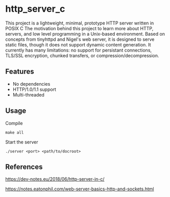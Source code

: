 # http_server_c
This project is a lightweight, minimal, prototype HTTP server written in POSIX C The motivation behind this project to learn more about HTTP, servers, and low level programming in a Unix-based environment. Based on concepts from tinyhttpd and Nigel's web server, it is designed to serve static files, though it does not support dynamic content generation. It currently has many limitations: no support for persistant connections, TLS/SSL encryption, chunked transfers, or compression/decompression.

## Features

- No dependencies
- HTTP/1.0/1.1 support
- Multi-threaded

## Usage
Compile
```
make all
```

Start the server
```
./server <port> <path/to/docroot>
```
## References
https://dev-notes.eu/2018/06/http-server-in-c/

https://notes.eatonphil.com/web-server-basics-http-and-sockets.html


